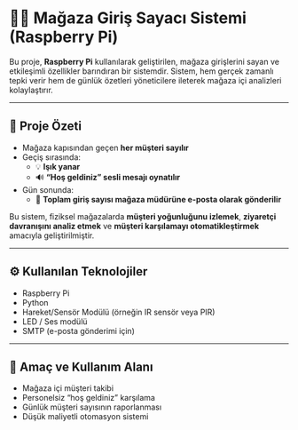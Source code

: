 # 🚶‍♂️ Mağaza Giriş Sayacı Sistemi (Raspberry Pi)

Bu proje, **Raspberry Pi** kullanılarak geliştirilen, mağaza girişlerini sayan ve etkileşimli özellikler barındıran bir sistemdir. Sistem, hem gerçek zamanlı tepki verir hem de günlük özetleri yöneticilere ileterek mağaza içi analizleri kolaylaştırır.

---

## 📌 Proje Özeti

- Mağaza kapısından geçen **her müşteri sayılır**  
- Geçiş sırasında:
  - 💡 **Işık yanar**
  - 🔊 **“Hoş geldiniz” sesli mesajı oynatılır**
- Gün sonunda:
  - 📧 **Toplam giriş sayısı mağaza müdürüne e-posta olarak gönderilir**

Bu sistem, fiziksel mağazalarda **müşteri yoğunluğunu izlemek**, **ziyaretçi davranışını analiz etmek** ve **müşteri karşılamayı otomatikleştirmek** amacıyla geliştirilmiştir.

---

## ⚙️ Kullanılan Teknolojiler

- Raspberry Pi  
- Python  
- Hareket/Sensör Modülü (örneğin IR sensör veya PIR)  
- LED / Ses modülü  
- SMTP (e-posta gönderimi için)

---

## 🎯 Amaç ve Kullanım Alanı

- Mağaza içi müşteri takibi  
- Personelsiz “hoş geldiniz” karşılama  
- Günlük müşteri sayısının raporlanması  
- Düşük maliyetli otomasyon sistemi
